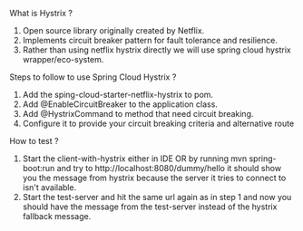 What is Hystrix ?
1. Open source library originally created by Netflix.
2. Implements circuit breaker pattern for fault tolerance and resilience.
3. Rather than using netflix hystrix directly we will use spring cloud hystrix wrapper/eco-system.

Steps to follow to use Spring Cloud Hystrix ?
1. Add the sping-cloud-starter-netflix-hystrix to pom.
2. Add @EnableCircuitBreaker to the application class.
3. Add @HystrixCommand to method that need circuit breaking.
4. Configure it to provide your circuit breaking criteria and alternative route

How to test ?
1. Start the client-with-hystrix either in IDE OR by running mvn spring-boot:run and try to http://localhost:8080/dummy/hello it should show you the message from hystrix because the server it tries to connect to isn't available.
2. Start the test-server and hit the same url again as in step 1 and now you should have the message from the test-server instead of the hystrix fallback message.
